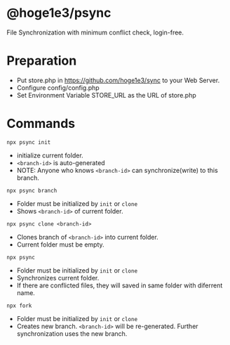 # @hoge1e3/psync
File Synchronization with minimum conflict check, login-free.

# Preparation

- Put store.php in https://github.com/hoge1e3/sync to your Web Server. 
- Configure config/config.php
- Set Environment Variable STORE_URL as the URL of store.php

# Commands 

`npx psync init`
 - initialize current folder.  
 - `<branch-id>` is auto-generated
 - NOTE: Anyone who knows `<branch-id>` can synchronize(write) to this branch.

`npx psync branch`
 - Folder must be initialized by `init` or `clone` 
 - Shows `<branch-id>` of current folder. 

`npx psync clone <branch-id>`
 - Clones branch of `<branch-id>` into current folder.
 - Current folder must be empty.

`npx psync`
 - Folder must be initialized by `init` or `clone` 
 - Synchronizes current folder.
 - If there are conflicted files, they will saved in same folder with diferrent name.

`npx fork`
 - Folder must be initialized by `init` or `clone` 
 - Creates new branch. `<branch-id>` will be re-generated. Further synchronization uses the new branch.